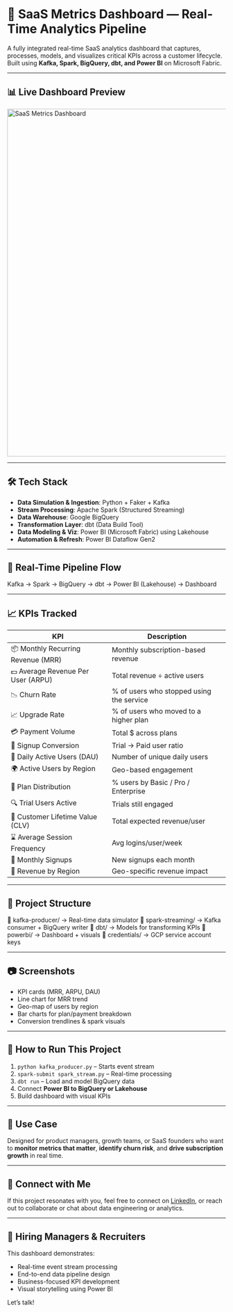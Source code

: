 # 🚀 SaaS Metrics Dashboard — Real-Time Analytics Pipeline

A fully integrated real-time SaaS analytics dashboard that captures, processes, models, and visualizes critical KPIs across a customer lifecycle. Built using **Kafka, Spark, BigQuery, dbt, and Power BI** on Microsoft Fabric.

---

## 📊 Live Dashboard Preview

<img src="dashboard-preview.png" alt="SaaS Metrics Dashboard" width="800"/>

---

## 🛠️ Tech Stack

* **Data Simulation & Ingestion**: Python + Faker + Kafka
* **Stream Processing**: Apache Spark (Structured Streaming)
* **Data Warehouse**: Google BigQuery
* **Transformation Layer**: dbt (Data Build Tool)
* **Data Modeling & Viz**: Power BI (Microsoft Fabric) using Lakehouse
* **Automation & Refresh**: Power BI Dataflow Gen2

---

## 🔁 Real-Time Pipeline Flow

Kafka → Spark → BigQuery → dbt → Power BI (Lakehouse) → Dashboard

---

## 📈 KPIs Tracked

| KPI                                | Description                              |
| ---------------------------------- | ---------------------------------------- |
| 📦 Monthly Recurring Revenue (MRR) | Monthly subscription-based revenue       |
| 💵 Average Revenue Per User (ARPU) | Total revenue ÷ active users             |
| 📉 Churn Rate                      | % of users who stopped using the service |
| 📈 Upgrade Rate                    | % of users who moved to a higher plan    |
| 💳 Payment Volume                  | Total \$ across plans                    |
| 🔁 Signup Conversion               | Trial → Paid user ratio                  |
| 👤 Daily Active Users (DAU)        | Number of unique daily users             |
| 🌍 Active Users by Region          | Geo-based engagement                     |
| 🧝 Plan Distribution               | % users by Basic / Pro / Enterprise      |
| 🔍 Trial Users Active              | Trials still engaged                     |
| 🔐 Customer Lifetime Value (CLV)   | Total expected revenue/user              |
| ⌛ Average Session Frequency        | Avg logins/user/week                     |
| 🧾 Monthly Signups                 | New signups each month                   |
| 💬 Revenue by Region               | Geo-specific revenue impact              |

---

## 📂 Project Structure

📁 kafka-producer/        → Real-time data simulator
📁 spark-streaming/       → Kafka consumer + BigQuery writer
📁 dbt/                   → Models for transforming KPIs
📁 powerbi/               → Dashboard + visuals
📁 credentials/           → GCP service account keys

---

## 📷 Screenshots

* KPI cards (MRR, ARPU, DAU)
* Line chart for MRR trend
* Geo-map of users by region
* Bar charts for plan/payment breakdown
* Conversion trendlines & spark visuals

---

## 🚀 How to Run This Project

1. `python kafka_producer.py` – Starts event stream
2. `spark-submit spark_stream.py` – Real-time processing
3. `dbt run` – Load and model BigQuery data
4. Connect **Power BI to BigQuery or Lakehouse**
5. Build dashboard with visual KPIs

---

## 💼 Use Case

Designed for product managers, growth teams, or SaaS founders who want to **monitor metrics that matter**, **identify churn risk**, and **drive subscription growth** in real time.

---

## 🤝 Connect with Me

If this project resonates with you, feel free to connect on [LinkedIn](https://linkedin.com/in/your-profile), or reach out to collaborate or chat about data engineering or analytics.

---

## 📢 Hiring Managers & Recruiters

This dashboard demonstrates:

* Real-time event stream processing
* End-to-end data pipeline design
* Business-focused KPI development
* Visual storytelling using Power BI

Let’s talk!
